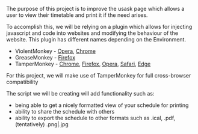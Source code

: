 The purpose of this project is to improve the usask page which allows a user to view their timetable and print it if the need arises.

To accomplish this, we will be relying on a plugin which allows for injecting javascript and code into websites and modifying the behaviour of the website.
This plugin has different names depending on the Environment.
- ViolentMonkey - [Opera](https://addons.opera.com/en/extensions/details/violent-monkey/), [Chrome](https://chrome.google.com/webstore/detail/violent-monkey/jinjaccalgkegednnccohejagnlnfdag)
- GreaseMonkey - [Firefox](https://addons.mozilla.org/en-US/firefox/addon/greasemonkey/)
- TamperMonkey - [Chrome](https://chrome.google.com/webstore/detail/tampermonkey/dhdgffkkebhmkfjojejmpbldmpobfkfo?hl=en), [Firefox](https://addons.mozilla.org/en-US/firefox/addon/tampermonkey/), [Opera](https://addons.opera.com/en/extensions/details/tampermonkey-beta/?display=en), [Safari](https://tampermonkey.net/?browser=safari), [Edge](https://www.microsoft.com/en-us/store/p/tampermonkey/9nblggh5162s)

For this project, we will make use of TamperMonkey for full cross-browser compatibility

The script we will be creating will add functionality such as:
- being able to get a nicely formatted view of your schedule for printing
- ability to share the schedule with others
- ability to export the schedule to other formats such as .ical, .pdf, (tentatively) .png|.jpg